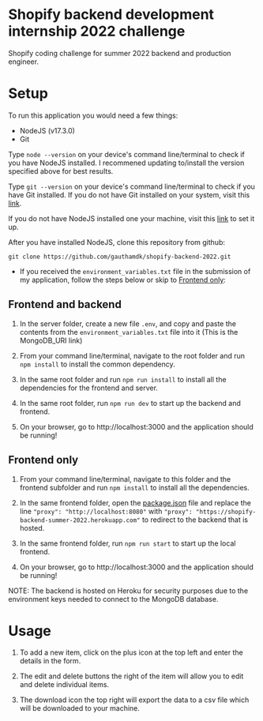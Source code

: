 # Shopify backend development internship 2022 challenge

Shopify coding challenge for summer 2022 backend and production engineer.

# Setup

To run this application you would need a few things:

- NodeJS (v17.3.0)
- Git

Type `node --version` on your device's command line/terminal to check if you have NodeJS installed. I recommened updating to/install the version specified above for best results.

Type `git --version` on your device's command line/terminal to check if you have Git installed. If you do not have Git installed on your system, visit this [link](https://git-scm.com/downloads).

If you do not have NodeJS installed one your machine, visit this [link](https://nodejs.org/en/download/) to set it up.

After you have installed NodeJS, clone this repository from github:

`git clone https://github.com/gauthamdk/shopify-backend-2022.git`

- If you received the `environment_variables.txt` file in the submission of my application, follow the steps below or skip to [Frontend only](#frontend-only):

## Frontend and backend

1. In the server folder, create a new file `.env`, and copy and paste the contents from the `environment_variables.txt` file into it (This is the MongoDB_URI link)

2. From your command line/terminal, navigate to the root folder and run `npm install` to install the common dependency.

3. In the same root folder and run `npm run install` to install all the dependencies for the frontend and server.

4. In the same root folder, run `npm run dev` to start up the backend and frontend.

5. On your browser, go to http://localhost:3000 and the application should be running!

## Frontend only

1. From your command line/terminal, navigate to this folder and the frontend subfolder and run `npm install` to install all the dependencies.

2. In the same frontend folder, open the [package.json](./frontend/package.json) file and replace the line `"proxy": "http://localhost:8080"` with `"proxy": "https://shopify-backend-summer-2022.herokuapp.com"` to redirect to the backend that is hosted.

3. In the same frontend folder, run `npm run start` to start up the local frontend.

4. On your browser, go to http://localhost:3000 and the application should be running!

NOTE: The backend is hosted on Heroku for security purposes due to the environment keys needed to connect to the MongoDB database.

# Usage

1. To add a new item, click on the plus icon at the top left and enter the details in the form.

2. The edit and delete buttons the right of the item will allow you to edit and delete individual items.

3. The download icon the top right will export the data to a csv file which will be downloaded to your machine.
